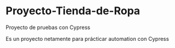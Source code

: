 # Proyecto-Tienda-de-Ropa
Proyecto de pruebas con Cypress

Es un proyecto netamente para prácticar automation con Cypress
